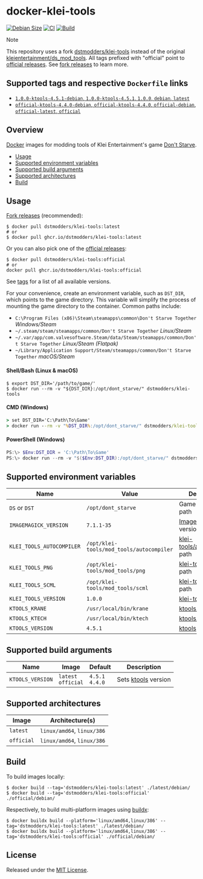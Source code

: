 # docker-klei-tools

[![Debian Size]](https://hub.docker.com/r/dstmodders/klei-tools)
[![CI]](https://github.com/dstmodders/docker-klei-tools/actions/workflows/ci.yml)
[![Build]](https://github.com/dstmodders/docker-klei-tools/actions/workflows/build.yml)

> [!NOTE]
> This repository uses a fork [dstmodders/klei-tools] instead of the original
> [kleientertainment/ds_mod_tools]. All tags prefixed with "official" point to
> [official releases]. See [fork releases] to learn more.

## Supported tags and respective `Dockerfile` links

- [`1.0.0-ktools-4.5.1-debian`, `1.0.0-ktools-4.5.1`, `1.0.0`, `debian`, `latest`](https://github.com/dstmodders/docker-klei-tools/blob/c957f0c9a5eda3813883701db08356c6f36b819d/latest/debian/Dockerfile)
- [`official-ktools-4.4.0-debian`, `official-ktools-4.4.0`, `official-debian`, `official-latest`, `official`](https://github.com/dstmodders/docker-klei-tools/blob/c957f0c9a5eda3813883701db08356c6f36b819d/official/debian/Dockerfile)

## Overview

[Docker] images for modding tools of Klei Entertainment's game [Don't Starve].

- [Usage](#usage)
- [Supported environment variables](#supported-environment-variables)
- [Supported build arguments](#supported-build-arguments)
- [Supported architectures](#supported-architectures)
- [Build](#build)

## Usage

[Fork releases] (recommended):

```shell
$ docker pull dstmodders/klei-tools:latest
# or
$ docker pull ghcr.io/dstmodders/klei-tools:latest
```

Or you can also pick one of the [official releases]:

```shell
$ docker pull dstmodders/klei-tools:official
# or
docker pull ghcr.io/dstmodders/klei-tools:official
```

See [tags] for a list of all available versions.

For your convenience, create an environment variable, such as `DST_DIR`, which
points to the game directory. This variable will simplify the process of
mounting the game directory to the container. Common paths include:

- `C:\Program Files (x86)\Steam\steamapps\common\Don't Starve Together` _Windows/Steam_
- `~/.steam/steam/steamapps/common/Don't Starve Together` _Linux/Steam_
- `~/.var/app/com.valvesoftware.Steam/data/Steam/steamapps/common/Don't Starve Together` _Linux/Steam (Flatpak)_
- `~/Library/Application Support/Steam/steamapps/common/Don't Starve Together` _macOS/Steam_

#### Shell/Bash (Linux & macOS)

```shell
$ export DST_DIR='/path/to/game/'
$ docker run --rm -v "${DST_DIR}:/opt/dont_starve/" dstmodders/klei-tools
```

#### CMD (Windows)

```cmd
> set DST_DIR='C:\Path\To\Game'
> docker run --rm -v "%DST_DIR%:/opt/dont_starve/" dstmodders/klei-tools
```

#### PowerShell (Windows)

```powershell
PS:\> $Env:DST_DIR = 'C:\Path\To\Game'
PS:\> docker run --rm -v "$($Env:DST_DIR):/opt/dont_starve/" dstmodders/klei-tools
```

## Supported environment variables

| Name                      | Value                                    | Description                    |
| ------------------------- | ---------------------------------------- | ------------------------------ |
| `DS` or `DST`             | `/opt/dont_starve`                       | Game directory path            |
| `IMAGEMAGICK_VERSION`     | `7.1.1-35`                               | [ImageMagick] version          |
| `KLEI_TOOLS_AUTOCOMPILER` | `/opt/klei-tools/mod_tools/autocompiler` | [klei-tools/autocompiler] path |
| `KLEI_TOOLS_PNG`          | `/opt/klei-tools/mod_tools/png`          | [klei-tools/png] path          |
| `KLEI_TOOLS_SCML`         | `/opt/klei-tools/mod_tools/scml`         | [klei-tools/scml] path         |
| `KLEI_TOOLS_VERSION`      | `1.0.0`                                  | [klei-tools] version           |
| `KTOOLS_KRANE`            | `/usr/local/bin/krane`                   | [ktools/krane] path            |
| `KTOOLS_KTECH`            | `/usr/local/bin/ktech`                   | [ktools/ktech] path            |
| `KTOOLS_VERSION`          | `4.5.1`                                  | [ktools] version               |

## Supported build arguments

| Name             | Image                    | Default              | Description           |
| ---------------- | ------------------------ | -------------------- | --------------------- |
| `KTOOLS_VERSION` | `latest`<br />`official` | `4.5.1`<br />`4.4.0` | Sets [ktools] version |

## Supported architectures

| Image      | Architecture(s)            |
| ---------- | -------------------------- |
| `latest`   | `linux/amd64`, `linux/386` |
| `official` | `linux/amd64`, `linux/386` |

## Build

To build images locally:

```shell
$ docker build --tag='dstmodders/klei-tools:latest' ./latest/debian/
$ docker build --tag='dstmodders/klei-tools:official' ./official/debian/
```

Respectively, to build multi-platform images using [buildx]:

```shell
$ docker buildx build --platform='linux/amd64,linux/386' --tag='dstmodders/klei-tools:latest' ./latest/debian/
$ docker buildx build --platform='linux/amd64,linux/386' --tag='dstmodders/klei-tools:official' ./official/debian/
```

## License

Released under the [MIT License](https://opensource.org/licenses/MIT).

[build]: https://img.shields.io/github/actions/workflow/status/dstmodders/docker-klei-tools/build.yml?branch=main&label=build&logo=github
[buildx]: https://github.com/docker/buildx
[ci]: https://img.shields.io/github/actions/workflow/status/dstmodders/docker-klei-tools/ci.yml?branch=main&label=ci&logo=github
[debian size]: https://img.shields.io/docker/image-size/dstmodders/klei-tools/debian?label=debian%20size&logo=docker
[docker]: https://www.docker.com/
[don't starve]: https://www.klei.com/games/dont-starve
[dstmodders/klei-tools]: https://github.com/dstmodders/klei-tools
[fork releases]: https://github.com/dstmodders/klei-tools/releases
[imagemagick]: https://imagemagick.org/index.php
[klei-tools/autocompiler]: https://github.com/dstmodders/klei-tools?tab=readme-ov-file#autocompiler
[klei-tools/png]: https://github.com/dstmodders/klei-tools?tab=readme-ov-file#png
[klei-tools/scml]: https://github.com/dstmodders/klei-tools?tab=readme-ov-file#scml
[klei-tools]: https://github.com/dstmodders/klei-tools
[kleientertainment/ds_mod_tools]: https://github.com/kleientertainment/ds_mod_tools
[ktools/krane]: https://github.com/dstmodders/ktools?tab=readme-ov-file#krane
[ktools/ktech]: https://github.com/dstmodders/ktools?tab=readme-ov-file#ktech
[ktools]: https://github.com/dstmodders/ktools
[official releases]: https://github.com/kleientertainment/ds_mod_tools/releases
[tags]: https://hub.docker.com/r/dstmodders/klei-tools/tags
